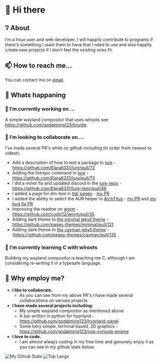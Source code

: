 # 👋 Hi there

## ❔ About
I’m a linux user and web developer, I will happily contribute to programs if there's something I want them to have that I need to use and also happily create new projects if I don't feel the existing ones fit.

## 📫 How to reach me...
You can contact me on [email](mailto:r2hk9ahnf@relay.firefox.com).

## 📰 Whats happaning

### 🔭 I’m currently working on ...
A simple wayland compositor that uses wlroots see https://github.com/godalming123/tinytile.

### 👯 I’m looking to collaborate on ...
I've made several PR's while on github including (in order from newest to oldest):
 - Add a description of how to test a package to [lure](https://github.com/Elara6331/lure) - https://github.com/Elara6331/lure/pull/72
 - Adding the listrepo command to [lure](https://github.com/Elara6331/lure) - https://github.com/Elara6331/lure/pull/73
 - I did a minor fix and updated discord in the [lure-repo](https://github.com/Elara6331/lure-repo) - https://github.com/Elara6331/lure-repo/pull/46
 - I added a page for dm-tool in [tldr pages](https://github.com/tldr-pages/tldr) - [my PR](https://github.com/tldr-pages/tldr/pull/7710)
 - I added the ability to select the AUR helper in [ArchTitus](https://github.com/ChrisTitusTech/ArchTitus) - [my PR](https://github.com/ChrisTitusTech/ArchTitus/pull/189) and [my bug fix PR](https://github.com/ChrisTitusTech/ArchTitus/pull/222)
 - Improving the readme on [worm](https://github.com/codic12/worm) - https://github.com/codic12/worm/pull/35
 - Adding dark theme to [the minimal jekyll theme](https://github.com/pages-themes/minimal) - https://github.com/pages-themes/minimal/pull/121
 - Adding dark theme to [the cayman jekyll theme](https://github.com/pages-themes/cayman) - (https://github.com/pages-themes/cayman/pull/135

### 🌱 I’m currently learning C with wlroots
Building my wayland compositor is teaching me C, although I am considering re-writing it in a typesafe language.

## 👔 Why employ me?
 - **I like to collaborate.**
     - As you can see from my above PR's I have made several collaborations on variues projects
 - **I have made several projects including:**
     - My simple wayland compositor as mentioned above
     - A bar written in python for hyprland - https://github.com/godalming123/hyprland-panel
     - Some bery simple, terminal based, 2D graphics - https://github.com/godalming123/cpp-console-engine
 - **I love to code.**
     - I am almost always coding in my free time and genunely enjoy it as you can see in my github stats below.
 

![My Github Stats](https://github-readme-stats.vercel.app/api?username=godalming123&theme=cobalt)
![Top Langs](https://github-readme-stats.vercel.app/api/top-langs/?username=godalming123&layout=compact&show_icons=true&theme=cobalt)

<!--
Here are some ideas to get you started:

- 🔭 I’m currently working on ...
- 🌱 I’m currently learning ...
- 👯 I’m looking to collaborate on ...
- 🤔 I’m looking for help with ...
- 💬 Ask me about ...
- 📫 How to reach me: ...
- 😄 Pronouns: ...
- ⚡ Fun fact: ...
-->
